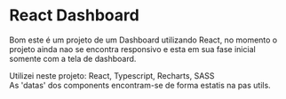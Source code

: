 # React Dashboard

Bom este é um projeto de um Dashboard utilizando React, no momento o projeto ainda nao se encontra responsivo e esta em sua fase inicial somente com a tela de dashboard.

Utilizei neste projeto: React, Typescript, Recharts, SASS <br/>
As 'datas' dos components encontram-se de forma estatis na pas utils.




